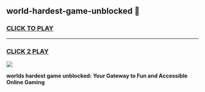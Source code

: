
## world-hardest-game-unblocked 👋
<h3>
<a href="https://premium.freeplayer.one?title=world-hardest-game-unblocked&ref=14F">CLICK TO PLAY</a></h3>
<hr>

<h3>
<a href="https://premium.freeplayer.one?title=world-hardest-game-unblocked&ref=14F">CLICK 2 PLAY</a>
  
</h3>

<a href="https://premium.freeplayer.one?title=world-hardest-game-unblocked&ref=12F/"><img src="https://clearcache.store/games.png"></a>


**worlds hardest game unblocked: Your Gateway to Fun and Accessible Online Gaming**
